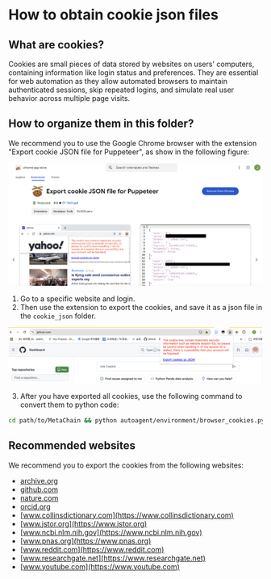 # How to obtain cookie json files

## What are cookies?
Cookies are small pieces of data stored by websites on users' computers, containing information like login status and preferences. They are essential for web automation as they allow automated browsers to maintain authenticated sessions, skip repeated logins, and simulate real user behavior across multiple page visits.

## How to organize them in this folder?
We recommend you to use the Google Chrome browser with the extension "Export cookie JSON file for Puppeteer", as show in the following figure: 

![extension](../../../assets/cookies/extension.png)

1. Go to a specific website and login.
2. Then use the extension to export the cookies, and save it as a json file in the `cookie_json` folder.

![export](../../../assets/cookies/export.png)

3. After you have exported all cookies, use the following command to convert them to python code:

```bash
cd path/to/MetaChain && python autoagent/environment/browser_cookies.py
```

## Recommended websites

We recommend you to export the cookies from the following websites:

- [archive.org](https://archive.org)
- [github.com](https://github.com)
- [nature.com](https://nature.com)
- [orcid.org](https://orcid.org)
- [www.collinsdictionary.com](https://www.collinsdictionary.com)
- [www.jstor.org](https://www.jstor.org)
- [www.ncbi.nlm.nih.gov](https://www.ncbi.nlm.nih.gov)
- [www.pnas.org](https://www.pnas.org)
- [www.reddit.com](https://www.reddit.com)
- [www.researchgate.net](https://www.researchgate.net)
- [www.youtube.com](https://www.youtube.com)
